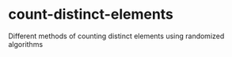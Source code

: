 # count-distinct-elements
Different methods of counting distinct elements using randomized algorithms
